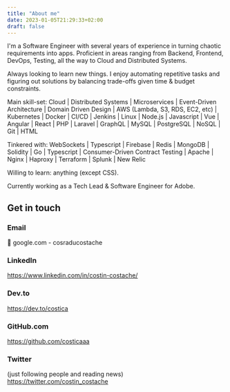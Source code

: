 ```yaml
---
title: "About me"
date: 2023-01-05T21:29:33+02:00
draft: false
---
```

I'm a Software Engineer with several years of experience in turning chaotic
requirements into apps. Proficient in areas ranging from Backend, Frontend,
DevOps, Testing, all the way to Cloud and Distributed Systems.

Always looking to learn new things. I enjoy automating repetitive tasks and figuring out solutions by balancing trade-offs given time & budget constraints. 

Main skill-set: Cloud | Distributed Systems | Microservices | Event-Driven Architecture | Domain Driven Design | AWS (Lambda, S3, RDS, EC2, etc) | Kubernetes | Docker | CI/CD | Jenkins | Linux | Node.js | Javascript | Vue | Angular | React | PHP | Laravel | GraphQL | MySQL | PostgreSQL | NoSQL | Git | HTML

Tinkered with: WebSockets | Typescript | Firebase | Redis | MongoDB |  Solidity | Go | Typescript | Consumer-Driven Contract Testing | Apache | Nginx | Haproxy | Terraform | Splunk | New Relic 

Willing to learn: anything (except CSS). 

Currently working as a Tech Lead & Software Engineer for Adobe.

## Get in touch

### Email
:email: google.com - cosraducostache 

### LinkedIn 
https://www.linkedin.com/in/costin-costache/

### Dev.to 
https://dev.to/costica

### GitHub.com 
https://github.com/costicaaa

### Twitter 
(just following people and reading news) https://twitter.com/costin_costache

